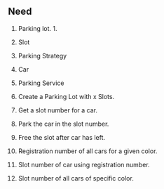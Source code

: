 ## Need


1. Parking lot.
   1. 
   


2. Slot
3. Parking Strategy
4. Car
5. Parking Service



1. Create a Parking Lot with x Slots.
2. Get a slot number for a car.
3. Park the car in the slot number.
4. Free the slot after car has left.

1. Registration number of all cars for a given color.
2. Slot number of car using registration number.
3. Slot number of all cars of specific color.